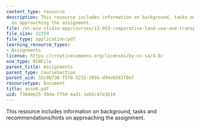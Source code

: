 ```yaml
---
content_type: resource
description: This resource includes information on background, tasks and recommendations/hints
  on approaching the assignment.
file: /ol-ocw-studio-app/courses/11-953-comparative-land-use-and-transportation-planning-spring-2006/736dee2539daff504ad11eb5c47e3b19_assn6.pdf
file_size: 22359
file_type: application/pdf
learning_resource_types:
- Assignments
license: https://creativecommons.org/licenses/by-nc-sa/4.0/
ocw_type: OCWFile
parent_title: Assignments
parent_type: CourseSection
parent_uid: 32c0b738-f5f0-5232-285b-d94a9267f8e7
resourcetype: Document
title: assn6.pdf
uid: 736dee25-39da-ff50-4ad1-1eb5c47e3b19
---
```

This resource includes information on background, tasks and recommendations/hints on approaching the assignment.